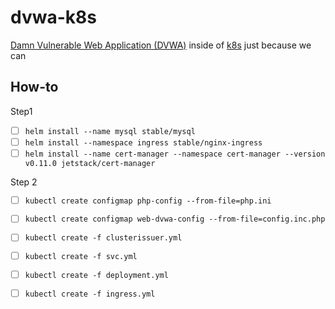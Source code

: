 # dvwa-k8s

[Damn Vulnerable Web Application (DVWA)](http://www.dvwa.co.uk/) inside of [k8s](https://kubernetes.io/docs/concepts/overview/what-is-kubernetes/) just because we can 

## How-to

Step1

* [ ] `helm install --name mysql stable/mysql`
* [ ] `helm install --namespace ingress stable/nginx-ingress`
* [ ] `helm install --name cert-manager --namespace cert-manager --version v0.11.0 jetstack/cert-manager`

Step 2

* [ ] `kubectl create configmap php-config --from-file=php.ini`
* [ ] `kubectl create configmap web-dvwa-config --from-file=config.inc.php`
* [ ] `kubectl create -f clusterissuer.yml`
* [ ] `kubectl create -f svc.yml`
* [ ] `kubectl create -f deployment.yml`
* [ ] `kubectl create -f ingress.yml`

